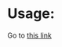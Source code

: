 # Usage:
Go to [this link](https://poomcha.github.io/deeplinking-nftouring/nftouring-deeplinking.html)
